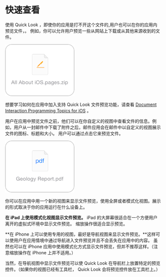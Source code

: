 # 快速查看
使用 Quick Look ，即使你的应用是打不开这个文件的,用户也可以在你的应用内预览文件，。
例如，你可以允许用户预览一些从网站上下载或从其他来源收到的文件。

![images](images/attached_doc_2x.png)
 
想要学习如何在应用中加入支持 Quick Look 文件预览功能，请查看 [Document Interaction Programming Topics for iOS](https://developer.apple.com/library/ios/documentation/FileManagement/Conceptual/DocumentInteraction_TopicsForIOS/Introduction/Introduction.html#//apple_ref/doc/uid/TP40010403) 。

用户在应用中预览文件之前，他们可以在你自定义的视图中查看文件的信息。例如，用户从一封邮件中下载了附件之后，邮件应用会在邮件中以自定义的视图展示文件的图标、标题和大小。
用户可以通过点击它来预览文件。

![images](images/attached_doc2_2x.png)
 
你可以在应用中用一个新的视图来显示文件预览，使用全屏或者模式化视图。展示的形式取决于你的应用运行在什么设备上。

**在 iPad 上使用模式化视图显示文件预览。** iPad 的大屏幕很适合在一个方便用户离开的虚拟式环境中显示文件预览。
缩放操作很适合显示预览。

**在 iPhone 上可以使用专用的视图，最好是导航视图来显示文件预览。**这样可以使用户在应用情境中通过导航进入文件预览并且不会丢失在应用中的内容。
虽然也可以在 iPhone 应用中使用模式化方式显示文件预览，但并不推荐这样。（注意缩放操作在 iPhone 上并不适用。）

当然，在导航视图中显示文件预览可以使 Quick Look 在导航栏上放置特定的预览控件。（如果你的视图已经有工具栏， Quick Look 会将预览控件放在工具栏上。）
